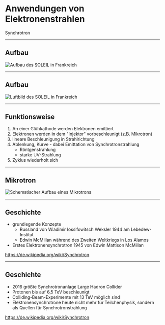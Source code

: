# Anwendungen von Elektronenstrahlen

Synchrotron

---

## Aufbau

![Aufbau des SOLEIL in Frankreich](https://upload.wikimedia.org/wikipedia/commons/6/60/Sch%C3%A9ma_de_principe_du_synchrotron.jpg)

---

## Aufbau

![Luftbild des SOLEIL in Frankreich](https://upload.wikimedia.org/wikipedia/commons/0/00/SOLEIL_le_01_juin_2005.jpg)

---

## Funktionsweise

1. An einer Glühkathode werden Elektronen emittiert
1. Elektronen werden in dem "Injektor" vorbeschleunigt (z.B. Mikrotron)
1. lineare Beschleunigung in Strahlrichtung
1. Ablenkung, Kurve - dabei Emittation von Synchrotronstrahlung
    * Röntgenstrahlung
    * starke UV-Strahlung
1. Zyklus wiederholt sich

---

## Mikrotron

![Schematischer Aufbau eines Mikrotrons](https://upload.wikimedia.org/wikipedia/commons/1/14/ClassicMicrotronSketch.svg)

---

## Geschichte

* grundlegende Konzepte 
    * Russland von Wladimir Iossifowitsch Weksler 1944 am Lebedew-Institut 
    * Edwin McMillan während des Zweiten Weltkriegs in Los Alamos
* Erstes Elektronensynchrotron 1945 von Edwin Mattison McMillan

https://de.wikipedia.org/wiki/Synchrotron

---

## Geschichte

* 2016 größte Synchrotronanlage Large Hadron Collider 
* Protonen bis auf 6,5 TeV beschleunigt
* Colliding-Beam-Experimente mit 13 TeV möglich sind
* Elektronensynchrotrone heute nicht mehr für Teilchenphysik, sondern als Quellen für Synchrotronstrahlung

https://de.wikipedia.org/wiki/Synchrotron
